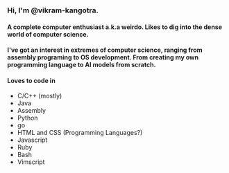 ### Hi, I'm @vikram-kangotra.
#### A complete computer enthusiast a.k.a weirdo. Likes to dig into the dense world of computer science.
#### I've got an interest in extremes of computer science, ranging from assembly programing to OS development. From creating my own programming language to AI models from scratch.
#### Loves to code in
- C/C++ (mostly)
- Java
- Assembly
- Python
- go
- HTML and CSS (Programming Languages?)
- Javascript
- Ruby
- Bash
- Vimscript
